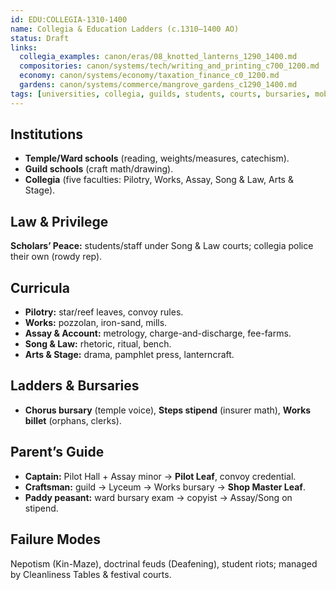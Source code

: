 ```yaml
---
id: EDU:COLLEGIA-1310-1400
name: Collegia & Education Ladders (c.1310–1400 AO)
status: Draft
links:
  collegia_examples: canon/eras/08_knotted_lanterns_1290_1400.md
  compositories: canon/systems/tech/writing_and_printing_c700_1200.md
  economy: canon/systems/economy/taxation_finance_c0_1200.md
  gardens: canon/systems/commerce/mangrove_gardens_c1290_1400.md
tags: [universities, collegia, guilds, students, courts, bursaries, mobility]
---
```

## Institutions
- **Temple/Ward schools** (reading, weights/measures, catechism).  
- **Guild schools** (craft math/drawing).  
- **Collegia** (five faculties: Pilotry, Works, Assay, Song & Law, Arts & Stage).

## Law & Privilege
**Scholars’ Peace:** students/staff under Song & Law courts; collegia police their own (rowdy rep).

## Curricula
- **Pilotry:** star/reef leaves, convoy rules.  
- **Works:** pozzolan, iron-sand, mills.  
- **Assay & Account:** metrology, charge-and-discharge, fee-farms.  
- **Song & Law:** rhetoric, ritual, bench.  
- **Arts & Stage:** drama, pamphlet press, lanterncraft.

## Ladders & Bursaries
- **Chorus bursary** (temple voice), **Steps stipend** (insurer math), **Works billet** (orphans, clerks).

## Parent’s Guide
- **Captain:** Pilot Hall + Assay minor → **Pilot Leaf**, convoy credential.  
- **Craftsman:** guild → Lyceum → Works bursary → **Shop Master Leaf**.  
- **Paddy peasant:** ward bursary exam → copyist → Assay/Song on stipend.

## Failure Modes
Nepotism (Kin-Maze), doctrinal feuds (Deafening), student riots; managed by Cleanliness Tables & festival courts.

